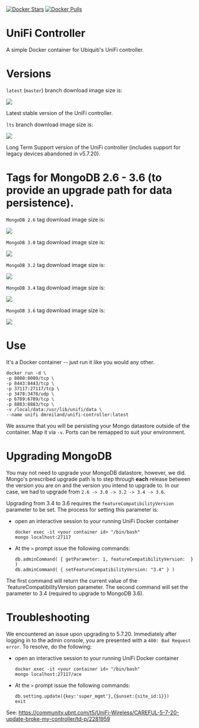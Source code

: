 [![Docker Stars](https://img.shields.io/docker/stars/dmreiland/unifi-controller.svg?style=flat-square)](https://hub.docker.com/r/dmreiland/unifi-controller/)
[![Docker Pulls](https://img.shields.io/docker/pulls/dmreiland/unifi-controller.svg?style=flat-square)](https://hub.docker.com/r/dmreiland/unifi-controller/)

# UniFi Controller

A simple Docker container for Ubiquiti's UniFi controller.


# Versions

`latest` (`master`) branch download image size is:

[![](https://images.microbadger.com/badges/image/dmreiland/unifi-controller:latest.svg)](http://microbadger.com/images/dmreiland/unifi-controller:latest "Get your own image badge on microbadger.com")

Latest stable version of the UniFi controller.

`lts` branch download image size is:

[![](https://images.microbadger.com/badges/image/dmreiland/unifi-controller:lts.svg)](http://microbadger.com/images/dmreiland/unifi-controller:lts "Get your own image badge on microbadger.com")

Long Term Support version of the UniFi controller (includes support for legacy devices abandoned in v5.7.20).


# Tags for MongoDB 2.6 - 3.6 (to provide an upgrade path for data persistence).

`MongoDB 2.6` tag download image size is:

[![](https://images.microbadger.com/badges/image/dmreiland/unifi-controller:mongodb_2.6.svg)](http://microbadger.com/images/dmreiland/unifi-controller:mongodb_2.6 "Get your own image badge on microbadger.com")


`MongoDB 3.0` tag download image size is:

[![](https://images.microbadger.com/badges/image/dmreiland/unifi-controller:mongodb_3.0.svg)](http://microbadger.com/images/dmreiland/unifi-controller:mongodb_3.0 "Get your own image badge on microbadger.com")


`MongoDB 3.2` tag download image size is:

[![](https://images.microbadger.com/badges/image/dmreiland/unifi-controller:mongodb_3.2.svg)](http://microbadger.com/images/dmreiland/unifi-controller:mongodb_3.2 "Get your own image badge on microbadger.com")


`MongoDB 3.4` tag download image size is:

[![](https://images.microbadger.com/badges/image/dmreiland/unifi-controller:mongodb_3.4.svg)](http://microbadger.com/images/dmreiland/unifi-controller:mongodb_3.4 "Get your own image badge on microbadger.com")


`MongoDB 3.6` tag download image size is:

[![](https://images.microbadger.com/badges/image/dmreiland/unifi-controller:mongodb_3.6.svg)](http://microbadger.com/images/dmreiland/unifi-controller:mongodb_3.6 "Get your own image badge on microbadger.com")


# Use

It's a Docker container -- just run it like you would any other.

    docker run -d \
    -p 8080:8080/tcp \
    -p 8443:8443/tcp \
    -p 37117:27117/tcp \
    -p 3478:3478/udp \
    -p 6789:6789/tcp \
    -p 8883:8883/tcp \
    -v /local/data:/usr/lib/unifi/data \
    --name unifi dmreiland/unifi-controller:latest

We assume that you will be persisting your Mongo datastore outside of the container. Map it via ``-v``. Ports can be remapped to suit your environment.

# Upgrading MongoDB

You may not need to upgrade your MongoDB datastore, however, we did. Mongo's prescribed upgrade path is to step through __each__ release between the version you are on and the version you intend to upgrade to. In our case, we had to upgrade from ``2.6 -> 3.0 -> 3.2 -> 3.4 -> 3.6``.

Upgrading from 3.4 to 3.6 requires the ``featureCompatibilityVersion`` parameter to be set. The process for setting this parameter is:

- open an interactive session to your running UniFi Docker container


      docker exec -it <your container id> "/bin/bash"
      mongo localhost:27117

- At the ``>`` prompt issue the following commands:


      db.adminCommand( { getParameter: 1, featureCompatibilityVersion:  } )
      db.adminCommand( { setFeatureCompatibilityVersion: "3.4" } )


The first command will return the current value of the `featureCompatibilityVersion parameter. The second command will set the parameter to 3.4 (required to upgrade to MongoDB 3.6).


# Troubleshooting

We encountered an issue upon upgrading to 5.7.20. Immediately after logging in to the admin console, you are presented with a
``400: Bad Request error``. To resolve, do the following:

- open an interactive session to your running UniFi Docker container


      docker exec -it <your container id> "/bin/bash"
      mongo localhost:27117/ace


- At the ``>`` prompt issue the following commands:


      db.setting.update({key:'super_mgmt'},{$unset:{site_id:1}})
      exit


See: https://community.ubnt.com/t5/UniFi-Wireless/CAREFUL-5-7-20-update-broke-my-controller/td-p/2281959
